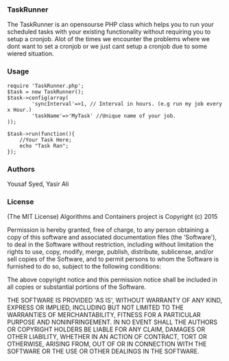 ### TaskRunner
The TaskRunner is an opensourse PHP class which helps you to run your scheduled tasks with your existing functionality without requiring you to setup a cronjob. Alot of the times we encounter the problems where we dont want to set a cronjob or we just cant setup a cronjob due to some wiered situation. 

### Usage
```
require 'TaskRunner.php';
$task = new TaskRunner();
$task->config(array(
		'syncInterval'=>1, // Interval in hours. (e.g run my job every x Hour.)
		'taskName'=>'MyTask' //Unique name of your job.
));

$task->run(function(){
	//Your Task Here;
	echo "Task Ran";
});
```

### Authors
Yousaf Syed, Yasir Ali

### License
(The MIT License)
Algorithms and Containers project is Copyright (c) 2015 

Permission is hereby granted, free of charge, to any person obtaining a copy of this software and associated documentation files (the 'Software'), to deal in the Software without restriction, including without limitation the rights to use, copy, modify, merge, publish, distribute, sublicense, and/or sell copies of the Software, and to permit persons to whom the Software is furnished to do so, subject to the following conditions:

The above copyright notice and this permission notice shall be included in all copies or substantial portions of the Software.

THE SOFTWARE IS PROVIDED 'AS IS', WITHOUT WARRANTY OF ANY KIND, EXPRESS OR IMPLIED, INCLUDING BUT NOT LIMITED TO THE WARRANTIES OF MERCHANTABILITY, FITNESS FOR A PARTICULAR PURPOSE AND NONINFRINGEMENT. IN NO EVENT SHALL THE AUTHORS OR COPYRIGHT HOLDERS BE LIABLE FOR ANY CLAIM, DAMAGES OR OTHER LIABILITY, WHETHER IN AN ACTION OF CONTRACT, TORT OR OTHERWISE, ARISING FROM, OUT OF OR IN CONNECTION WITH THE SOFTWARE OR THE USE OR OTHER DEALINGS IN THE SOFTWARE.
